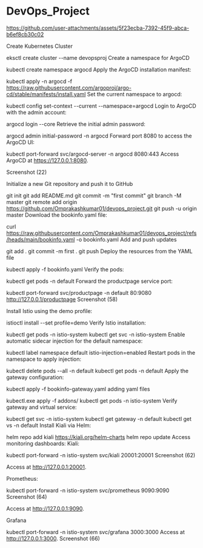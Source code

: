 # DevOps_Project

https://github.com/user-attachments/assets/5f23ecba-7392-45f9-abca-b6ef8cb30c02

Create Kubernetes Cluster

eksctl create cluster --name devopsproj
Create a namespace for ArgoCD

kubectl create namespace argocd
Apply the ArgoCD installation manifest:

kubectl apply -n argocd -f https://raw.githubusercontent.com/argoproj/argo-cd/stable/manifests/install.yaml
Set the current namespace to argocd:

kubectl config set-context --current --namespace=argocd
Login to ArgoCD with the admin account:

argocd login --core
Retrieve the initial admin password:

argocd admin initial-password -n argocd
Forward port 8080 to access the ArgoCD UI:

kubectl port-forward svc/argocd-server -n argocd 8080:443
Access ArgoCD at https://127.0.0.1:8080.

Screenshot (22)

Initialize a new Git repository and push it to GitHub

git init
git add README.md
git commit -m "first commit"
git branch -M master
git remote add origin https://github.com/Omprakashkumar01/devops_project.git
git push -u origin master
Download the bookinfo.yaml file:

curl https://raw.githubusercontent.com/Omprakashkumar01/devops_project/refs/heads/main/bookinfo.yaml  -o bookinfo.yaml
Add and push updates

git add .
git commit -m first .
git push
Deploy the resources from the YAML file

kubectl apply -f bookinfo.yaml
Verify the pods:

kubectl get pods -n default
Forward the productpage service port:

kubectl port-forward  svc/productpage  -n default  80:9080
http://127.0.0.1/productpage Screenshot (58)

Install Istio using the demo profile:

istioctl  install --set profile=demo
Verify Istio installation:

kubectl get pods -n istio-system
kubectl get svc  -n istio-system
Enable automatic sidecar injection for the default namespace:

kubectl label namespace default  istio-injection=enabled
Restart pods in the namespace to apply injection:

kubectl delete pods  --all -n default
kubectl get pods -n default
Apply the gateway configuration:

kubectl apply -f bookinfo-gateway.yaml
adding yaml files

kubectl.exe apply -f addons/
kubectl get pods -n istio-system
Verify gateway and virtual service:

kubectl get svc -n istio-system
kubectl get gateway -n default
kubectl get vs -n default
Install Kiali via Helm:

helm repo add kiali https://kiali.org/helm-charts
helm repo update
Access monitoring dashboards: Kiali:

kubectl port-forward -n istio-system svc/kiali 20001:20001
Screenshot (62)

Access at http://127.0.0.1:20001.

Prometheus:

kubectl port-forward -n istio-system svc/prometheus 9090:9090
Screenshot (64)

Access at http://127.0.0.1:9090.

Grafana

kubectl port-forward -n istio-system svc/grafana 3000:3000
Access at http://127.0.0.1:3000. Screenshot (66)

